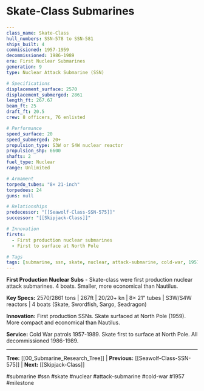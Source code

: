 # Skate-Class Submarines

```yaml
---
class_name: Skate-Class
hull_numbers: SSN-578 to SSN-581
ships_built: 4
commissioned: 1957-1959
decommissioned: 1986-1989
era: First Nuclear Submarines
generation: 9
type: Nuclear Attack Submarine (SSN)

# Specifications
displacement_surface: 2570
displacement_submerged: 2861
length_ft: 267.67
beam_ft: 25
draft_ft: 20.5
crew: 8 officers, 76 enlisted

# Performance
speed_surface: 20
speed_submerged: 20+
propulsion_type: S3W or S4W nuclear reactor
propulsion_shp: 6600
shafts: 2
fuel_type: Nuclear
range: Unlimited

# Armament
torpedo_tubes: "8× 21-inch"
torpedoes: 24
guns: null

# Relationships
predecessor: "[[Seawolf-Class-SSN-575]]"
successor: "[[Skipjack-Class]]"

# Innovation
firsts:
  - First production nuclear submarines
  - First to surface at North Pole

# Tags
tags: [submarine, ssn, skate, nuclear, attack-submarine, cold-war, 1957, milestone]
---
```

**First Production Nuclear Subs** - Skate-class were first production nuclear attack submarines. 4 boats. Smaller, more economical than Nautilus.

**Key Specs:** 2570/2861 tons | 267ft | 20/20+ kn | 8× 21" tubes | S3W/S4W reactors | 4 boats (Skate, Swordfish, Sargo, Seadragon)

**Innovation:** First production SSNs. Skate surfaced at North Pole (1959). More compact and economical than Nautilus.

**Service:** Cold War patrols 1957-1989. Skate first to surface at North Pole. All decommissioned 1986-1989.

---
**Tree:** [[00_Submarine_Research_Tree]] | **Previous:** [[Seawolf-Class-SSN-575]] | **Next:** [[Skipjack-Class]]

#submarine #ssn #skate #nuclear #attack-submarine #cold-war #1957 #milestone
